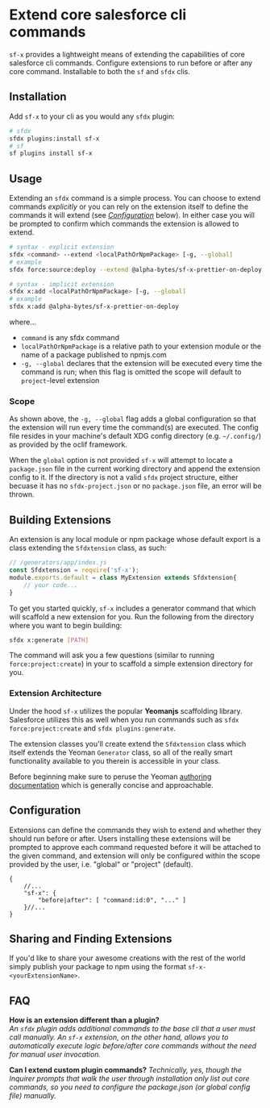 # Extend core salesforce cli commands

`sf-x` provides a lightweight means of extending the capabilities of core salesforce cli commands. Configure extensions to run before or after any core command. Installable to both the `sf` and `sfdx` clis.

## Installation
Add `sf-x` to your cli as you would any `sfdx` plugin:

```sh
# sfdx
sfdx plugins:install sf-x
# sf
sf plugins install sf-x
```

## Usage
Extending an `sfdx` command is a simple process. You can choose to extend commands _explicitly_ or you can  rely on the extension itself to define the commands it will extend (see _[Configuration](#configuration)_ below). In either case you will be prompted to confirm which commands the extension is allowed to extend.

```sh
# syntax - explicit extension
sfdx <command> --extend <localPathOrNpmPackage> [-g, --global]
# example
sfdx force:source:deploy --extend @alpha-bytes/sf-x-prettier-on-deploy

# syntax - implicit extension
sfdx x:add <localPathOrNpmPackage> [-g, --global]
# example 
sfdx x:add @alpha-bytes/sf-x-prettier-on-deploy
```

where...
- `command` is any sfdx command
- `localPathOrNpmPackage` is a relative path to your extension module or the name of a package published to npmjs.com
- `-g, --global` declares that the extension will be executed every time the command is run; when this flag is omitted the scope will default to `project`-level extension

### Scope
As shown above, the `-g, --global` flag adds a global configuration so that the extension will run every time the command(s) are executed. The config file resides in your machine's default XDG config directory (e.g. `~/.config/`) as provided by the oclif framework. 

When the `global` option is not provided `sf-x` will attempt to locate a `package.json` file in the current working directory and append the extension config to it. If the directory is not a valid `sfdx` project structure, either becuase it has no `sfdx-project.json` or no `package.json` file, an error will be thrown.

## Building Extensions
An extension is any local module or npm package whose default export is a class extending the `Sfdxtension` class, as such: 

```js
// /generators/app/index.js
const Sfdxtension = require('sf-x');
module.exports.default = class MyExtension extends Sfdxtension{
    // your code...
}
```

To get you started quickly, `sf-x` includes a generator command that which will scaffold a new extension for you. Run the following from the directory where you want to begin building:

```sh
sfdx x:generate [PATH]
```

The command will ask you a few questions (similar to running `force:project:create`) in your to scaffold a simple extension directory for you. 

### Extension Architecture
Under the hood `sf-x` utilizes the popular **Yeomanjs** scaffolding library. Salesforce utilizes this as well when you run commands such as `sfdx force:project:create` and `sfdx plugins:generate`.

The extension classes you'll create extend the `Sfdxtension` class which itself extends the Yeoman `Generator` class, so all of the really smart functionality available to you therein is accessible in your class.

Before beginning make sure to peruse the Yeoman <a href="https://yeoman.io/authoring/index.html" target="_blank">authoring documentation</a> which is generally concise and approachable.

## Configuration
Extensions can define the commands they wish to extend and whether they should run before or after. Users installing these extensions will be prompted to approve each command requested before it will be attached to the given command, and extension will only be configured within the scope provided by the user, i.e. "global" or "project" (default).

```jsonc
{
    //...
    "sf-x": {
        "before|after": [ "command:id:0", "..." ]
    }//...
}

```

## Sharing and Finding Extensions
If you'd like to share your awesome creations with the rest of the world simply publish your package to npm using the format `sf-x-<yourExtensionName>`.

<!-- ### Community Extensions -->

## FAQ

**How is an extension different than a plugin?**\
_An `sfdx` plugin adds additional commands to the base cli that a user must call manually. An `sf-x` extension, on the other hand, allows you to automatically execute logic before/after core commands without the need for manual user invocation._

**Can I extend custom plugin commands?**
_Technically, yes, though the Inquirer prompts that walk the user through installation only list out core commands, so you need to configure the package.json (or global config file) manually._
